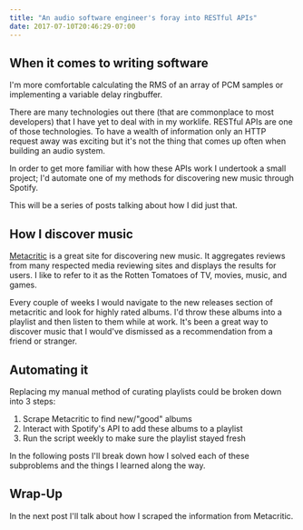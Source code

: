 ```yaml
---
title: "An audio software engineer's foray into RESTful APIs"
date: 2017-07-10T20:46:29-07:00
---
```


## When it comes to writing software

I'm more comfortable calculating the RMS of an array of PCM samples or implementing a variable delay ringbuffer. 

There are many technologies out there (that are commonplace to most developers) that I have yet to deal with in my worklife.  RESTful APIs are one of those technologies.  To have a wealth of information only an HTTP request away was exciting but it's not the thing that comes up often when building an audio system.

In order to get more familiar with how these APIs work I undertook a small project; I'd automate one of my methods for discovering new music through Spotify.

This will be a series of posts talking about how I did just that.

## How I discover music

[Metacritic](metacritic.com) is a great site for discovering new music.  It aggregates reviews from many respected media reviewing sites and displays the results for users.  I like to refer to it as the Rotten Tomatoes of TV, movies, music, and games.

Every couple of weeks I would navigate to the new releases section of metacritic and look for highly rated albums.  I'd throw these albums into a playlist and then listen to them while at work.  It's been a great way to discover music that I would've dismissed as a recommendation from a friend or stranger.

## Automating it

Replacing my manual method of curating playlists could be broken down into 3 steps:

  1. Scrape Metacritic to find new/"good" albums
  2. Interact with Spotify's API to add these albums to a playlist
  3. Run the script weekly to make sure the playlist stayed fresh

In the following posts I'll break down how I solved each of these subproblems and the things I learned along the way.

## Wrap-Up

In the next post I'll talk about how I scraped the information from Metacritic.
